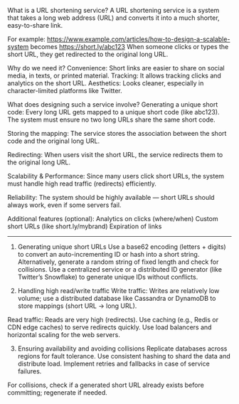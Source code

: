 What is a URL shortening service?
A URL shortening service is a system that takes a long web address (URL) and converts it into a much shorter, easy-to-share link.

For example:
https://www.example.com/articles/how-to-design-a-scalable-system
becomes
https://short.ly/abc123
When someone clicks or types the short URL, they get redirected to the original long URL.

Why do we need it?
Convenience: Short links are easier to share on social media, in texts, or printed material.
Tracking: It allows tracking clicks and analytics on the short URL.
Aesthetics: Looks cleaner, especially in character-limited platforms like Twitter.

What does designing such a service involve?
Generating a unique short code:
Every long URL gets mapped to a unique short code (like abc123). The system must ensure no two long URLs share the same short code.

Storing the mapping:
The service stores the association between the short code and the original long URL.

Redirecting:
When users visit the short URL, the service redirects them to the original long URL.

Scalability & Performance:
Since many users click short URLs, the system must handle high read traffic (redirects) efficiently.

Reliability:
The system should be highly available — short URLs should always work, even if some servers fail.

Additional features (optional):
Analytics on clicks (where/when)
Custom short URLs (like short.ly/mybrand)
Expiration of links

*************************************************************************************************************************

1. Generating unique short URLs
Use a base62 encoding (letters + digits) to convert an auto-incrementing ID or hash into a short string.
Alternatively, generate a random string of fixed length and check for collisions.
Use a centralized service or a distributed ID generator (like Twitter’s Snowflake) to generate unique IDs without conflicts.

2. Handling high read/write traffic
Write traffic:
Writes are relatively low volume; use a distributed database like Cassandra or DynamoDB to store mappings (short URL → long URL).

Read traffic:
Reads are very high (redirects). Use caching (e.g., Redis or CDN edge caches) to serve redirects quickly.
Use load balancers and horizontal scaling for the web servers.

3. Ensuring availability and avoiding collisions
Replicate databases across regions for fault tolerance.
Use consistent hashing to shard the data and distribute load.
Implement retries and fallbacks in case of service failures.

For collisions, check if a generated short URL already exists before committing; regenerate if needed.

